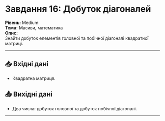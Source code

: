 # Завдання 16: Добуток діагоналей
**Рівень:** Medium  
**Тема:** Масиви, математика  
**Опис:**  
Знайти добуток елементів головної та побічної діагоналі квадратної матриці.

---
## 📥 Вхідні дані
- Квадратна матриця.

## 📤 Вихідні дані
- Два числа: добуток головної та добуток побічної діагоналі.

---